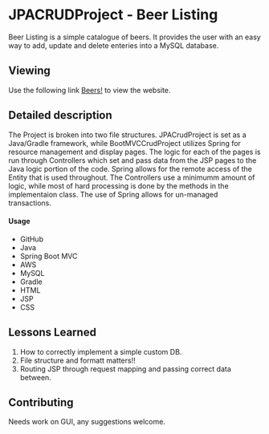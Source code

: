 # JPACRUDProject - Beer Listing

Beer Listing is a simple catalogue of beers. It provides the user with an easy way to add, 
update and delete enteries into a MySQL database.

## Viewing

Use the following link [Beers!](http://localhost:8081/) to view the website.

## Detailed description

 The Project is broken into two file structures. JPACrudProject is set as a Java/Gradle framework, while BootMVCCrudProject utilizes Spring for resource management and display pages. The logic for each of the pages is run through Controllers which set and pass data from the JSP pages to the Java logic portion of the code. Spring allows for the remote access of the Entity that is used throughout.
 The Controllers use a minimumm amount of logic, while most of hard processing is done by the methods in the implementaion class. The use of Spring allows for un-managed transactions.

#### Usage

 + GitHub
 + Java
 + Spring Boot MVC
 + AWS
 + MySQL
 + Gradle
 + HTML
 + JSP
 + CSS

## Lessons Learned

 1. How to correctly implement a simple custom DB.
 2. File structure and formatt matters!!
 3. Routing JSP through request mapping and passing correct data between.

## Contributing
Needs work on GUI, any suggestions welcome.
